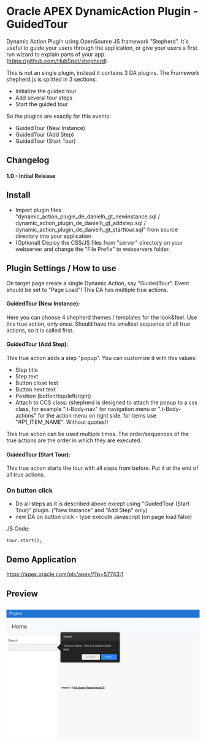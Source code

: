 # Oracle APEX DynamicAction Plugin - GuidedTour
Dynamic Action Plugin using OpenSource JS framework "Stepherd".
It´s useful to guide your users through the application, or give your users a first run wizard to explain parts of your app.
(https://github.com/HubSpot/shepherd)

This is not an single plugin, instead it contains 3 DA plugins.
The Framework shepherd.js is splitted in 3 sections:
- Initialize the guided tour
- Add several tour steps
- Start the guided tour

So the plugins are exactly for this events:
- GuidedTour (New Instance)
- GuidedTour (Add Step)
- GuidedTour (Start Tour)


## Changelog
#### 1.0 - Initial Release

## Install
- Import plugin files "dynamic_action_plugin_de_danielh_gt_newinstance.sql / dynamic_action_plugin_de_danielh_gt_addstep.sql / dynamic_action_plugin_de_danielh_gt_starttour.sql" from source directory into your application
- (Optional) Deploy the CSS/JS files from "server" directory on your webserver and change the "File Prefix" to webservers folder.

## Plugin Settings / How to use
On target page create a single Dynamic Action, say "GuidedTour".
Event should be set to "Page Load"!
This DA has multiple true actions.

#### GuidedTour (New Instance):
Here you can choose 4 shepherd themes / templates for the look&feel.
Use this true action, only once. Should have the smallest sequence of all true actions, so it is called first.

#### GuidedTour (Add Step):
This true action adds a step "popup". You can customize it with this values:
- Step title
- Step text
- Button close text
- Button next text
- Position (botton/top/left/right)
- Attach to CCS class: (shepherd is designed to attach the popup to a css class, for example ".t-Body-nav" for navigation menu or ".t-Body-actions" for the action menu on right side. for items use "#P1_ITEM_NAME". Without quotes!)

This true action can be used multiple times. The order/sequences of the true actions are the order in which they are executed.

#### GuidedTour (Start Tour):
This true action starts the tour with all steps from before. Put it at the end of all true actions.

### On button click
- Do all steps as it is described above except using "GuidedTour (Start Tour)" plugin. ("New Instance" and "Add Step" only)
- new DA on button click - type execute Javascript (on page load false)

JS Code:
```language-javascript
tour.start();
```

## Demo Application
https://apex.oracle.com/pls/apex/f?p=57743:1

## Preview
![](https://github.com/Dani3lSun/apex-plugin-guidedtour/blob/master/preview.png)
---

